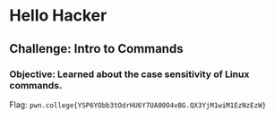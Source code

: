 # Hello Hacker 
## Challenge: Intro to Commands

### Objective: Learned about the case sensitivity of Linux commands.

Flag: `pwn.college{YSP6YObb3tOdrHU6Y7UA00O4vBG.QX3YjM1wiM1EzNzEzW}`


